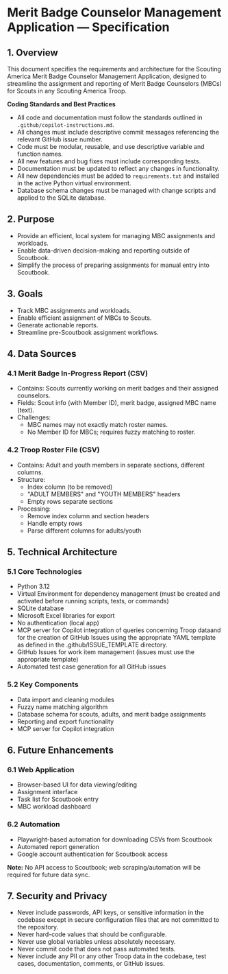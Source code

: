 
# Merit Badge Counselor Management Application — Specification

## 1. Overview

This document specifies the requirements and architecture for the Scouting America Merit Badge Counselor Management Application, designed to streamline the assignment and reporting of Merit Badge Counselors (MBCs) for Scouts in any Scouting America Troop.

**Coding Standards and Best Practices**
- All code and documentation must follow the standards outlined in `.github/copilot-instructions.md`.
- All changes must include descriptive commit messages referencing the relevant GitHub issue number.
- Code must be modular, reusable, and use descriptive variable and function names.
- All new features and bug fixes must include corresponding tests.
- Documentation must be updated to reflect any changes in functionality.
- All new dependencies must be added to `requirements.txt` and installed in the active Python virtual environment.
- Database schema changes must be managed with change scripts and applied to the SQLite database.

## 2. Purpose
- Provide an efficient, local system for managing MBC assignments and workloads.
- Enable data-driven decision-making and reporting outside of Scoutbook.
- Simplify the process of preparing assignments for manual entry into Scoutbook.

## 3. Goals
- Track MBC assignments and workloads.
- Enable efficient assignment of MBCs to Scouts.
- Generate actionable reports.
- Streamline pre-Scoutbook assignment workflows.

## 4. Data Sources
### 4.1 Merit Badge In-Progress Report (CSV)
- Contains: Scouts currently working on merit badges and their assigned counselors.
- Fields: Scout info (with Member ID), merit badge, assigned MBC name (text).
- Challenges:
  - MBC names may not exactly match roster names.
  - No Member ID for MBCs; requires fuzzy matching to roster.

### 4.2 Troop Roster File (CSV)
- Contains: Adult and youth members in separate sections, different columns.
- Structure:
  - Index column (to be removed)
  - "ADULT MEMBERS" and "YOUTH MEMBERS" headers
  - Empty rows separate sections
- Processing:
  - Remove index column and section headers
  - Handle empty rows
  - Parse different columns for adults/youth

## 5. Technical Architecture
### 5.1 Core Technologies
- Python 3.12
- Virtual Environment for dependency management (must be created and activated before running scripts, tests, or commands)
- SQLite database
- Microsoft Excel libraries for export
- No authentication (local app)
- MCP server for Copilot integration of queries concerning Troop dataand for the creation of GitHub Issues using the appropriate YAML template as defined in the .github/ISSUE_TEMPLATE directory.
- GitHub Issues for work item management (issues must use the appropriate template)
- Automated test case generation for all GitHub issues

### 5.2 Key Components
- Data import and cleaning modules
- Fuzzy name matching algorithm
- Database schema for scouts, adults, and merit badge assignments
- Reporting and export functionality
- MCP server for Copilot integration

## 6. Future Enhancements
### 6.1 Web Application
- Browser-based UI for data viewing/editing
- Assignment interface
- Task list for Scoutbook entry
- MBC workload dashboard

### 6.2 Automation
- Playwright-based automation for downloading CSVs from Scoutbook
- Automated report generation
- Google account authentication for Scoutbook access

**Note:** No API access to Scoutbook; web scraping/automation will be required for future data sync.

## 7. Security and Privacy
- Never include passwords, API keys, or sensitive information in the codebase except in secure configuration files that are not committed to the repository.
- Never hard-code values that should be configurable.
- Never use global variables unless absolutely necessary.
- Never commit code that does not pass automated tests.
- Never include any PII or any other Troop data in the codebase, test cases, documentation, comments, or GitHub issues.
